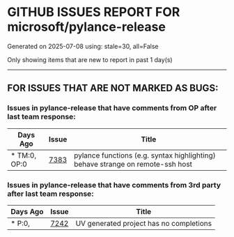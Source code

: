 
# GITHUB ISSUES REPORT FOR microsoft/pylance-release


Generated on 2025-07-08 using: stale=30, all=False


Only showing items that are new to report in past 1 day(s)


---

## FOR ISSUES THAT ARE NOT MARKED AS BUGS:


### Issues in pylance-release that have comments from OP after last team response:

| Days Ago | Issue | Title |
| --- | --- | --- |
 | \* TM:0, OP:0  |[7383](https://github.com/microsoft/pylance-release/issues/7383 "pylance functions (e.g. syntax highlighting) behave strange on remote-ssh host")  |pylance functions (e.g. syntax highlighting) behave strange on remote-ssh host |

### Issues in pylance-release that have comments from 3rd party after last team response:

| Days Ago | Issue | Title |
| --- | --- | --- |
 | \* P:0,  |[7242](https://github.com/microsoft/pylance-release/issues/7242 "UV generated project has no completions")  |UV generated project has no completions |





















